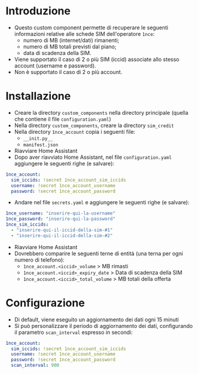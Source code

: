 # Introduzione
- Questo custom component permette di recuperare le seguenti informazioni relative alle schede SIM dell'operatore <code>1nce</code>:
  - numero di MB (internet/dati) rimanenti; 
  - numero di MB totali previsti dal piano;
  - data di scadenza della SIM.
- Viene supportato il caso di 2 o più SIM (iccid) associate allo stesso account (username e password).
- Non è supportato il caso di 2 o più account.

# Installazione
- Creare la directory <code>custom_components</code> nella directory principale (quella che contiene il file <code>configuration.yaml</code>)
- Nella directory <code>custom_components</code>, creare la directory <code>sim_credit</code>
- Nella directory <code>1nce_account</code> copia i seguenti file:
  - <code>\_\_init.py\_\_</code>
  - <code>manifest.json</code>
- Riavviare Home Assistant
- Dopo aver riavviato Home Assistant, nel file <code>configuration.yaml</code> aggiungere le seguenti righe (e salvare):

```yaml
1nce_account:
  sim_iccids: !secret 1nce_account_sim_iccids
  username: !secret 1nce_account_username
  password: !secret 1nce_account_password
```

- Andare nel file <code>secrets.yaml</code> e aggiungere le seguenti righe (e salvare):

```yaml
1nce_username: "inserire-qui-la-username"  
1nce_password: "inserire-qui-la-password"
1nce_sim_iccids: 
  - "inserire-qui-il-iccid-della-sim-#1"
  - "inserire-qui-il-iccid-della-sim-#2" 
```

- Riavviare Home Assistant
- Dovrebbero comparire le seguenti terne di entità (una terna per ogni numero di telefono):
  - <code>1nce_account.\<iccid\>_volume</code> > MB rimasti
  - <code>1nce_account.\<iccid\>_expiry_date</code> > Data di scadenza della SIM
  - <code>1nce_account.\<iccid\>_total_volume</code> > MB totali della offerta

# Configurazione
- Di default, viene eseguito un aggiornamento dei dati ogni 15 minuti
- Si può personalizzare il periodo di aggiornamento dei dati, configurando il parametro <code>scan_interval</code> espresso in secondi:
```yaml
1nce_account:
  sim_iccids: !secret 1nce_account_sim_iccids
  username: !secret 1nce_account_username
  password: !secret 1nce_account_password
  scan_interval: 900
```

